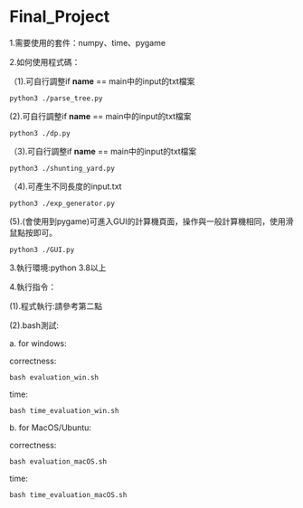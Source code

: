 # Final_Project
1.需要使用的套件：numpy、time、pygame

2.如何使用程式碼：

（1).可自行調整if __name__ == main中的input的txt檔案

    python3 ./parse_tree.py
  
 (2).可自行調整if __name__ == main中的input的txt檔案
  
    python3 ./dp.py 
  
（3).可自行調整if __name__ == main中的input的txt檔案
  
    python3 ./shunting_yard.py
  
（4).可產生不同長度的input.txt
  
    python3 ./exp_generator.py
  
 (5).(會使用到pygame)可進入GUI的計算機頁面，操作與一般計算機相同，使用滑鼠點按即可。
 
    python3 ./GUI.py 
  
3.執行環境:python 3.8以上

4.執行指令：

  (1).程式執行:請參考第二點
  
  (2).bash測試:
  
   a. for windows: 
    
   correctness:
   
    bash evaluation_win.sh 
    
   time:
   
    bash time_evaluation_win.sh
    
   b. for MacOS/Ubuntu: 
   
   correctness:
    
    bash evaluation_macOS.sh
    
   time:
    
    bash time_evaluation_macOS.sh
